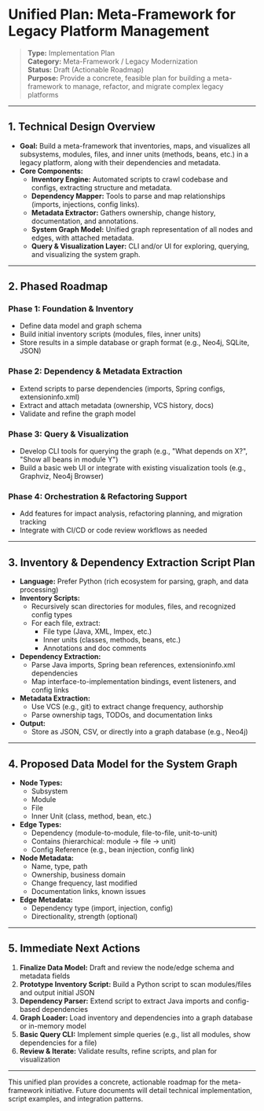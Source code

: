 # Unified Plan: Meta-Framework for Legacy Platform Management

> **Type:** Implementation Plan  
> **Category:** Meta-Framework / Legacy Modernization  
> **Status:** Draft (Actionable Roadmap)  
> **Purpose:** Provide a concrete, feasible plan for building a meta-framework to manage, refactor, and migrate complex legacy platforms

---

## 1. Technical Design Overview

- **Goal:** Build a meta-framework that inventories, maps, and visualizes all subsystems, modules, files, and inner units (methods, beans, etc.) in a legacy platform, along with their dependencies and metadata.
- **Core Components:**
  - **Inventory Engine:** Automated scripts to crawl codebase and configs, extracting structure and metadata.
  - **Dependency Mapper:** Tools to parse and map relationships (imports, injections, config links).
  - **Metadata Extractor:** Gathers ownership, change history, documentation, and annotations.
  - **System Graph Model:** Unified graph representation of all nodes and edges, with attached metadata.
  - **Query & Visualization Layer:** CLI and/or UI for exploring, querying, and visualizing the system graph.

---

## 2. Phased Roadmap

### **Phase 1: Foundation & Inventory**
- Define data model and graph schema
- Build initial inventory scripts (modules, files, inner units)
- Store results in a simple database or graph format (e.g., Neo4j, SQLite, JSON)

### **Phase 2: Dependency & Metadata Extraction**
- Extend scripts to parse dependencies (imports, Spring configs, extensioninfo.xml)
- Extract and attach metadata (ownership, VCS history, docs)
- Validate and refine the graph model

### **Phase 3: Query & Visualization**
- Develop CLI tools for querying the graph (e.g., "What depends on X?", "Show all beans in module Y")
- Build a basic web UI or integrate with existing visualization tools (e.g., Graphviz, Neo4j Browser)

### **Phase 4: Orchestration & Refactoring Support**
- Add features for impact analysis, refactoring planning, and migration tracking
- Integrate with CI/CD or code review workflows as needed

---

## 3. Inventory & Dependency Extraction Script Plan

- **Language:** Prefer Python (rich ecosystem for parsing, graph, and data processing)
- **Inventory Scripts:**
  - Recursively scan directories for modules, files, and recognized config types
  - For each file, extract:
    - File type (Java, XML, Impex, etc.)
    - Inner units (classes, methods, beans, etc.)
    - Annotations and doc comments
- **Dependency Extraction:**
  - Parse Java imports, Spring bean references, extensioninfo.xml dependencies
  - Map interface-to-implementation bindings, event listeners, and config links
- **Metadata Extraction:**
  - Use VCS (e.g., git) to extract change frequency, authorship
  - Parse ownership tags, TODOs, and documentation links
- **Output:**
  - Store as JSON, CSV, or directly into a graph database (e.g., Neo4j)

---

## 4. Proposed Data Model for the System Graph

- **Node Types:**
  - Subsystem
  - Module
  - File
  - Inner Unit (class, method, bean, etc.)
- **Edge Types:**
  - Dependency (module-to-module, file-to-file, unit-to-unit)
  - Contains (hierarchical: module → file → unit)
  - Config Reference (e.g., bean injection, config link)
- **Node Metadata:**
  - Name, type, path
  - Ownership, business domain
  - Change frequency, last modified
  - Documentation links, known issues
- **Edge Metadata:**
  - Dependency type (import, injection, config)
  - Directionality, strength (optional)

---

## 5. Immediate Next Actions

1. **Finalize Data Model:** Draft and review the node/edge schema and metadata fields
2. **Prototype Inventory Script:** Build a Python script to scan modules/files and output initial JSON
3. **Dependency Parser:** Extend script to extract Java imports and config-based dependencies
4. **Graph Loader:** Load inventory and dependencies into a graph database or in-memory model
5. **Basic Query CLI:** Implement simple queries (e.g., list all modules, show dependencies for a file)
6. **Review & Iterate:** Validate results, refine scripts, and plan for visualization

---

This unified plan provides a concrete, actionable roadmap for the meta-framework initiative. Future documents will detail technical implementation, script examples, and integration patterns. 
